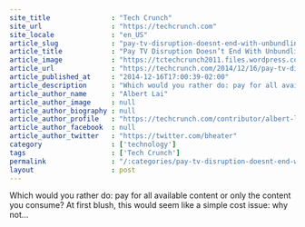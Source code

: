 ```yaml
---
site_title               : "Tech Crunch"
site_url                 : "https://techcrunch.com"
site_locale              : "en_US"
article_slug             : "pay-tv-disruption-doesnt-end-with-unbundling"
article_title            : "Pay TV Disruption Doesn’t End With Unbundling"
article_image            : "https://tctechcrunch2011.files.wordpress.com/2014/11/cables-e1417125477779.jpg?w=764&h=400&crop=1"
article_url              : "https://techcrunch.com/2014/12/16/pay-tv-disruption-doesnt-end-with-unbundling/"
article_published_at     : "2014-12-16T17:00:39-02:00"
article_description      : "Which would you rather do: pay for all available content or only the content you consume? At first blush, this would seem like a simple cost issue: why not..."
article_author_name      : "Albert Lai"
article_author_image     : null
article_author_biography : null
article_author_profile   : "https://techcrunch.com/contributor/albert-lai/"
article_author_facebook  : null
article_author_twitter   : "https://twitter.com/bheater"
category                 : ['technology']
tags                     : ['Tech Crunch']
permalink                : "/:categories/pay-tv-disruption-doesnt-end-with-unbundling/"
layout                   : post
---
```


Which would you rather do: pay for all available content or only the content you consume? At first blush, this would seem like a simple cost issue: why not...
